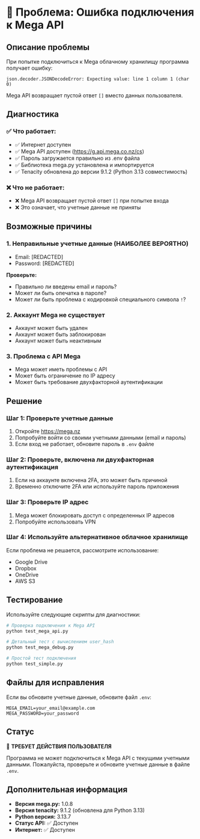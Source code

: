 # 🔴 Проблема: Ошибка подключения к Mega API

## Описание проблемы

При попытке подключиться к Mega облачному хранилищу программа получает ошибку:
```
json.decoder.JSONDecodeError: Expecting value: line 1 column 1 (char 0)
```

Mega API возвращает пустой ответ `[]` вместо данных пользователя.

## Диагностика

### ✅ Что работает:
- ✅ Интернет доступен
- ✅ Mega API доступен (https://g.api.mega.co.nz/cs)
- ✅ Пароль загружается правильно из .env файла
- ✅ Библиотека mega.py установлена и импортируется
- ✅ Tenacity обновлена до версии 9.1.2 (Python 3.13 совместимость)

### ❌ Что не работает:
- ❌ Mega API возвращает пустой ответ `[]` при попытке входа
- ❌ Это означает, что учетные данные не приняты

## Возможные причины

### 1. **Неправильные учетные данные** (НАИБОЛЕЕ ВЕРОЯТНО)
- Email: [REDACTED]
- Password: [REDACTED]

**Проверьте:**
- Правильно ли введены email и пароль?
- Может ли быть опечатка в пароле?
- Может ли быть проблема с кодировкой специального символа `!`?

### 2. **Аккаунт Mega не существует**
- Аккаунт может быть удален
- Аккаунт может быть заблокирован
- Аккаунт может быть неактивным

### 3. **Проблема с API Mega**
- Mega может иметь проблемы с API
- Может быть ограничение по IP адресу
- Может быть требование двухфакторной аутентификации

## Решение

### Шаг 1: Проверьте учетные данные
1. Откройте https://mega.nz
2. Попробуйте войти со своими учетными данными (email и пароль)
3. Если вход не работает, обновите пароль в `.env` файле

### Шаг 2: Проверьте, включена ли двухфакторная аутентификация
1. Если на аккаунте включена 2FA, это может быть причиной
2. Временно отключите 2FA или используйте пароль приложения

### Шаг 3: Проверьте IP адрес
1. Mega может блокировать доступ с определенных IP адресов
2. Попробуйте использовать VPN

### Шаг 4: Используйте альтернативное облачное хранилище
Если проблема не решается, рассмотрите использование:
- Google Drive
- Dropbox
- OneDrive
- AWS S3

## Тестирование

Используйте следующие скрипты для диагностики:

```bash
# Проверка подключения к Mega API
python test_mega_api.py

# Детальный тест с вычислением user_hash
python test_mega_debug.py

# Простой тест подключения
python test_simple.py
```

## Файлы для исправления

Если вы обновите учетные данные, обновите файл `.env`:

```env
MEGA_EMAIL=your_email@example.com
MEGA_PASSWORD=your_password
```

## Статус

🔴 **ТРЕБУЕТ ДЕЙСТВИЯ ПОЛЬЗОВАТЕЛЯ**

Программа не может подключиться к Mega API с текущими учетными данными.
Пожалуйста, проверьте и обновите учетные данные в файле `.env`.

## Дополнительная информация

- **Версия mega.py:** 1.0.8
- **Версия tenacity:** 9.1.2 (обновлена для Python 3.13)
- **Python версия:** 3.13.7
- **Статус API:** ✅ Доступен
- **Интернет:** ✅ Доступен

